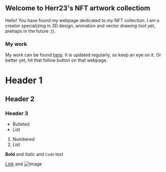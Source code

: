 ## Welcome to Herr23's NFT artwork collectiom

Hello!
You have found my webpage dedicated to my NFT collection.
I am a creator specializing in 3D design, animation and vector drawing (not yet, prehaps in the future :)).

### My work

My work can be found [here](https://rarible.com/items/sale).
It is updated regularly, so keep an eye on it. Or better yet, hit that follow button on that webpage.

# Header 1
## Header 2
### Header 3

- Bulleted
- List

1. Numbered
2. List

**Bold** and _Italic_ and `Code` text

[Link](url) and ![Image](src)
```

